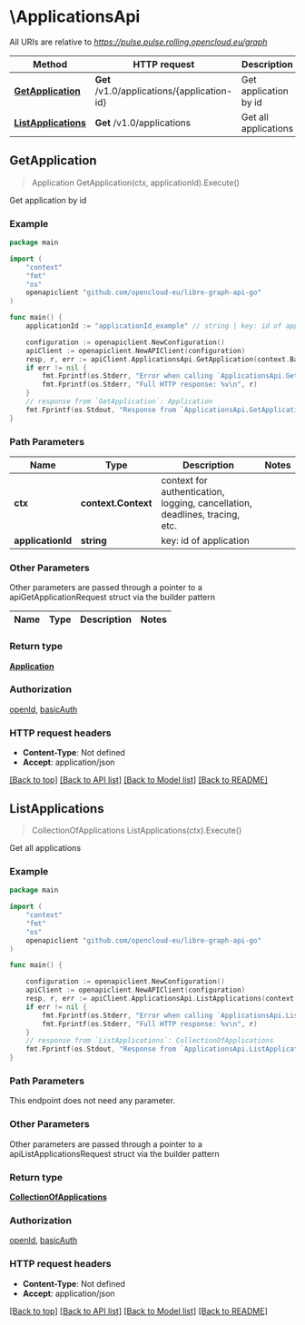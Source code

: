 # \ApplicationsApi

All URIs are relative to *https://pulse.pulse.rolling.opencloud.eu/graph*

Method | HTTP request | Description
------------- | ------------- | -------------
[**GetApplication**](ApplicationsApi.md#GetApplication) | **Get** /v1.0/applications/{application-id} | Get application by id
[**ListApplications**](ApplicationsApi.md#ListApplications) | **Get** /v1.0/applications | Get all applications



## GetApplication

> Application GetApplication(ctx, applicationId).Execute()

Get application by id

### Example

```go
package main

import (
	"context"
	"fmt"
	"os"
	openapiclient "github.com/opencloud-eu/libre-graph-api-go"
)

func main() {
	applicationId := "applicationId_example" // string | key: id of application

	configuration := openapiclient.NewConfiguration()
	apiClient := openapiclient.NewAPIClient(configuration)
	resp, r, err := apiClient.ApplicationsApi.GetApplication(context.Background(), applicationId).Execute()
	if err != nil {
		fmt.Fprintf(os.Stderr, "Error when calling `ApplicationsApi.GetApplication``: %v\n", err)
		fmt.Fprintf(os.Stderr, "Full HTTP response: %v\n", r)
	}
	// response from `GetApplication`: Application
	fmt.Fprintf(os.Stdout, "Response from `ApplicationsApi.GetApplication`: %v\n", resp)
}
```

### Path Parameters


Name | Type | Description  | Notes
------------- | ------------- | ------------- | -------------
**ctx** | **context.Context** | context for authentication, logging, cancellation, deadlines, tracing, etc.
**applicationId** | **string** | key: id of application | 

### Other Parameters

Other parameters are passed through a pointer to a apiGetApplicationRequest struct via the builder pattern


Name | Type | Description  | Notes
------------- | ------------- | ------------- | -------------


### Return type

[**Application**](Application.md)

### Authorization

[openId](../README.md#openId), [basicAuth](../README.md#basicAuth)

### HTTP request headers

- **Content-Type**: Not defined
- **Accept**: application/json

[[Back to top]](#) [[Back to API list]](../README.md#documentation-for-api-endpoints)
[[Back to Model list]](../README.md#documentation-for-models)
[[Back to README]](../README.md)


## ListApplications

> CollectionOfApplications ListApplications(ctx).Execute()

Get all applications

### Example

```go
package main

import (
	"context"
	"fmt"
	"os"
	openapiclient "github.com/opencloud-eu/libre-graph-api-go"
)

func main() {

	configuration := openapiclient.NewConfiguration()
	apiClient := openapiclient.NewAPIClient(configuration)
	resp, r, err := apiClient.ApplicationsApi.ListApplications(context.Background()).Execute()
	if err != nil {
		fmt.Fprintf(os.Stderr, "Error when calling `ApplicationsApi.ListApplications``: %v\n", err)
		fmt.Fprintf(os.Stderr, "Full HTTP response: %v\n", r)
	}
	// response from `ListApplications`: CollectionOfApplications
	fmt.Fprintf(os.Stdout, "Response from `ApplicationsApi.ListApplications`: %v\n", resp)
}
```

### Path Parameters

This endpoint does not need any parameter.

### Other Parameters

Other parameters are passed through a pointer to a apiListApplicationsRequest struct via the builder pattern


### Return type

[**CollectionOfApplications**](CollectionOfApplications.md)

### Authorization

[openId](../README.md#openId), [basicAuth](../README.md#basicAuth)

### HTTP request headers

- **Content-Type**: Not defined
- **Accept**: application/json

[[Back to top]](#) [[Back to API list]](../README.md#documentation-for-api-endpoints)
[[Back to Model list]](../README.md#documentation-for-models)
[[Back to README]](../README.md)


